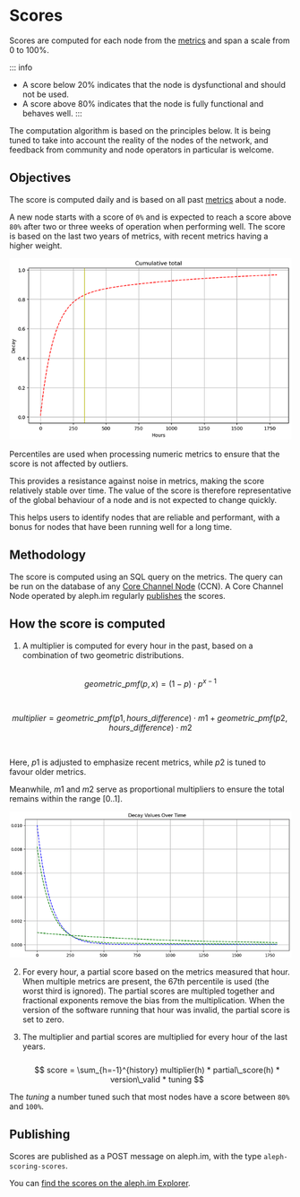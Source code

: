# Scores

Scores are computed for each node from the [metrics](/nodes/resources/metrics/) and span a scale from 0 to 100%.

::: info
- A score below 20% indicates that the node is dysfunctional and should not be used.
- A score above 80% indicates that the node is fully functional and behaves well.
:::

The computation algorithm is based on the principles below. It is being tuned to take into account the reality of
the nodes of the network, and feedback from community and node operators in particular is welcome.

## Objectives

The score is computed daily and is based on all past [metrics](/nodes/resources/metrics/) about a node.

A new node starts with a score of `0%` and is expected to reach a score above `80%` after two or three weeks of operation
when performing well. The score is based on the last two years of metrics, with recent metrics having a higher weight.

![Illustration of the score if an ideal node over time (hours)](./assets/scoring-ideal-over-time.png)

Percentiles are used when processing numeric metrics to ensure that the score is not affected by outliers.

This provides a resistance against noise in metrics, making the score relatively stable over time. The value of the score is
therefore representative of the global behaviour of a node and is not expected to change quickly.

This helps users to identify nodes that are reliable and performant, with a bonus for nodes that have been running well
for a long time.

## Methodology

The score is computed using an SQL query on the metrics. The query can be run on the database of any
[Core Channel Node](/nodes/core/introduction/) (CCN). A Core Channel Node operated by aleph.im regularly 
[publishes](#publishing) the scores.

## How the score is computed

1. A multiplier is computed for every hour in the past, based on a combination of two geometric distributions. 
<br/><br/>

$$
geometric\_pmf(p, x) = (1 - p) \cdot p^{x - 1}
$$

<br/>

$$
multiplier = geometric\_pmf(p1, hours\_difference) \cdot m1 + geometric\_pmf(p2, hours\_difference) \cdot m2
$$

<br/>

Here, $p1$ is adjusted to emphasize recent metrics, while $p2$ is tuned to favour older metrics.


Meanwhile, $m1$ and $m2$ serve as proportional multipliers to ensure the total remains within the range $[0..1]$.
    
![Scoring Multiplier](./assets/scoring-multiplier.png)

2. For every hour, a partial score based on the metrics measured that hour. When multiple metrics are present, the 67th percentile is used (the worst third is ignored). The partial scores are multipled together and fractional exponents remove the bias from the multiplication. When the version of the software running that hour was invalid, the partial score is set to zero.

3. The multiplier and partial scores are multiplied for every hour of the last years.
<br/><br/>
$$
score = \sum_{h=-1}^{history} multiplier(h) * partial\_score(h) * version\_valid * tuning
$$
    
The $tuning$ a number tuned such that most nodes have a score between `80%` and `100%`.
<br/>
## Publishing

Scores are published as a POST message on aleph.im, with the type `aleph-scoring-scores`.

You can [find the scores on the aleph.im Explorer](
https://explorer.aleph.im/address/ETH/0x4D52380D3191274a04846c89c069E6C3F2Ed94e4).
